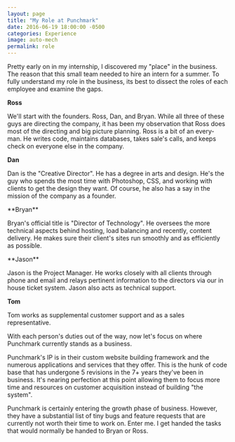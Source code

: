 ```yaml
---  
layout: page  
title: "My Role at Punchmark"  
date: 2016-06-19 18:00:00 -0500  
categories: Experience  
image: auto-mech  
permalink: role  
---  
```


Pretty early on in my internship, I discovered my "place" in the business. The reason that this small team needed to hire an intern for a summer. To fully understand my role in the business, its best to dissect the roles of each employee and examine the gaps.  

**Ross** 

We'll start with the founders. Ross, Dan, and Bryan. While all three of these guys are directing the company, it has been my observation that Ross does most of the directing and big picture planning. Ross is a bit of an every-man. He writes code, maintains databases, takes sale's calls, and keeps check on everyone else in the company. 

**Dan** 

Dan is the "Creative Director". He has a degree in arts and design. He's the guy who spends the most time with Photoshop, CSS, and working with clients to get the design they want. Of course, he also has a say in the mission of the company as a founder.

\*\*Bryan\*\*

Bryan's official title is "Director of Technology". He oversees the more technical aspects behind hosting, load balancing and recently, content delivery. He makes sure their client's sites run smoothly and as efficiently as possible.

\*\*Jason\*\* 

Jason is the Project Manager. He works closely with all clients through phone and email and relays pertinent information to the directors via our in house ticket system. Jason also acts as technical support.

**Tom** 

Tom works as supplemental customer support and as a sales representative. 

With each person's duties out of the way, now let's focus on where Punchmark currently stands as a business. 

Punchmark's IP is in their custom website building framework and the numerous applications and services that they offer. This is the hunk of code base that has undergone 5 revisions in the 7+ years they've been in business. It's nearing perfection at this point allowing them to focus more time and resources on customer acquisition instead of building "the system".

Punchmark is certainly entering the growth phase of business. However, they have a substantial list of tiny bugs and feature requests that are currently not worth their time to work on. Enter me. I get handed the tasks that would normally be handed to Bryan or Ross.